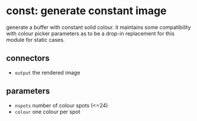 # const: generate constant image

generate a buffer with constant solid colour. it maintains some
compatibility with colour picker parameters as to be a drop-in
replacement for this module for static cases.

## connectors

* `output` the rendered image

## parameters

* `nspots` number of colour spots (<=24)
* `colour` one colour per spot
